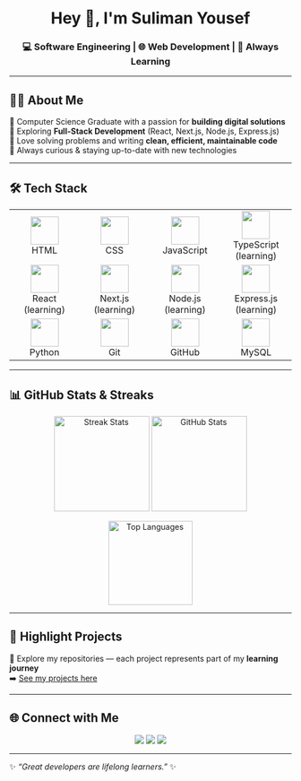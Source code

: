 <h1 align="center">Hey 👋, I'm Suliman Yousef</h1>
<h3 align="center">💻 Software Engineering | 🌐 Web Development | 🚀 Always Learning</h3>

---

## 👨‍💻 About Me
🔹 Computer Science Graduate with a passion for **building digital solutions**  
🔹 Exploring **Full-Stack Development** (React, Next.js, Node.js, Express.js)  
🔹 Love solving problems and writing **clean, efficient, maintainable code**  
🔹 Always curious & staying up-to-date with new technologies  

---

## 🛠️ Tech Stack

<table align="center">
<tr>
<td align="center" width="120">
<img src="https://skillicons.dev/icons?i=html" width="50"/><br>HTML
</td>
<td align="center" width="120">
<img src="https://skillicons.dev/icons?i=css" width="50"/><br>CSS
</td>
<td align="center" width="120">
<img src="https://skillicons.dev/icons?i=javascript" width="50"/><br>JavaScript
</td>
<td align="center" width="120">
<img src="https://skillicons.dev/icons?i=typescript" width="50"/><br>TypeScript (learning)
</td>
</tr>

<tr>
<td align="center" width="120">
<img src="https://skillicons.dev/icons?i=react" width="50"/><br>React (learning)
</td>
<td align="center" width="120">
<img src="https://skillicons.dev/icons?i=nextjs" width="50"/><br>Next.js (learning)
</td>
<td align="center" width="120">
<img src="https://skillicons.dev/icons?i=nodejs" width="50"/><br>Node.js (learning)
</td>
<td align="center" width="120">
<img src="https://skillicons.dev/icons?i=express" width="50"/><br>Express.js (learning)
</td>
</tr>

<tr>
<td align="center" width="120">
<img src="https://skillicons.dev/icons?i=python" width="50"/><br>Python
</td>
<td align="center" width="120">
<img src="https://skillicons.dev/icons?i=git" width="50"/><br>Git
</td>
<td align="center" width="120">
<img src="https://skillicons.dev/icons?i=github" width="50"/><br>GitHub
</td>
<td align="center" width="120">
<img src="https://skillicons.dev/icons?i=mysql" width="50"/><br>MySQL
</td>
</tr>
</table>

---

## 📊 GitHub Stats & Streaks

<p align="center">
  <img src="https://github-readme-streak-stats.herokuapp.com?user=Su03l&theme=radical&hide_border=true" alt="Streak Stats" height="170"/>
  <img src="https://github-readme-stats.vercel.app/api?username=Su03l&show_icons=true&theme=radical&hide_border=true" alt="GitHub Stats" height="170"/>
</p>

<p align="center">
  <img src="https://github-readme-stats.vercel.app/api/top-langs/?username=Su03l&layout=compact&theme=radical&hide_border=true" alt="Top Languages" height="150"/>
</p>

---

## 🚀 Highlight Projects
📌 Explore my repositories — each project represents part of my **learning journey**  
➡️ [See my projects here](https://github.com/Su03l?tab=repositories)  

---

## 🌐 Connect with Me

<p align="center">
  <a href="https://suliman-yousef-link-tree.vercel.app/"><img src="https://img.shields.io/badge/Linktree-39E09B?style=for-the-badge&logo=linktree&logoColor=white"/></a>
  <a href="mailto:salmanyousef13@gmail.com"><img src="https://img.shields.io/badge/Email-D14836?style=for-the-badge&logo=gmail&logoColor=white"/></a>
  <a href="https://www.linkedin.com/in/suliaman-yousef-36265a320"><img src="https://img.shields.io/badge/LinkedIn-0A66C2?style=for-the-badge&logo=linkedin&logoColor=white"/></a>
</p>

---

✨ *“Great developers are lifelong learners.”* ✨
